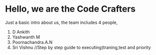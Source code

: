 # Hello, we are the Code Crafters
Just a basic intro about us, the team includes 4 people,
1. D Ankith
2. Yashwanth M
3. Poornachandra.A.N
4. Sri Vishnu
//Step by step guide to executing(traning,test and priority
